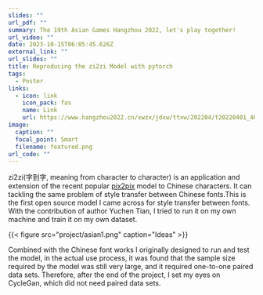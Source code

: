```yaml
---
slides: ""
url_pdf: ""
summary: The 19th Asian Games Hangzhou 2022, let's play together!
url_video: ""
date: 2023-10-15T06:05:45.626Z
external_link: ""
url_slides: ""
title: Reproducing the zi2zi Model with pytorch
tags:
  - Poster
links:
  - icon: link
    icon_pack: fas
    name: Link
    url: https://www.hangzhou2022.cn/xwzx/jdxw/ttxw/202204/t20220401_46819.shtml
image:
  caption: ""
  focal_point: Smart
  filename: featured.png
url_code: ""
---
```

zi2zi(字到字, meaning from character to character) is an application and extension of the recent popular [pix2pix](https://github.com/phillipi/pix2pix) model to Chinese characters. It can tackling the same problem of style transfer between Chinese fonts.This is the first open source model I came across for style transfer between fonts. With the contribution of author Yuchen Tian, I tried to run it on my own machine and train it on my own dataset.

{{< figure src="project/asian1.png" caption="Ideas" >}}

Combined with the Chinese font works I originally designed to run and test the model, in the actual use process, it was found that the sample size required by the model was still very large, and it required one-to-one paired data sets. Therefore, after the end of the project, I set my eyes on CycleGan, which did not need paired data sets.